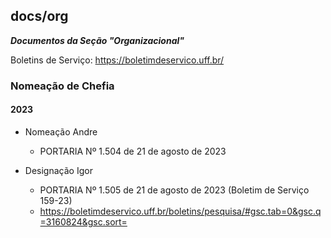 ## docs/org

***Documentos da Seção "Organizacional"***

Boletins de Serviço: https://boletimdeservico.uff.br/

### Nomeação de Chefia

#### 2023

- Nomeação Andre
   * PORTARIA Nº 1.504 de 21 de agosto de 2023

- Designação Igor
   * PORTARIA Nº 1.505 de 21 de agosto de 2023 (Boletim de Serviço 159-23)
   * https://boletimdeservico.uff.br/boletins/pesquisa/#gsc.tab=0&gsc.q=3160824&gsc.sort=


